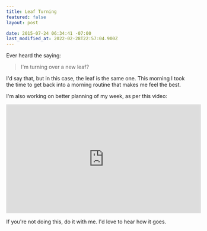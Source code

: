 ```yaml
---
title: Leaf Turning
featured: false
layout: post

date: 2015-07-24 06:34:41 -07:00
last_modified_at: 2022-02-28T22:57:04.900Z
---
```


Ever heard the saying:

> I'm turning over a new leaf?

I'd say that, but in this case, the leaf is the same one. This morning I took the time to get back into a morning routine that makes me feel the best.

I'm also working on better planning of my week, as per this video:

<iframe loading="lazy" allowfullscreen="" frameborder="0" height="295" src="https://www.youtube.com/embed/KNxLNY6yxRI?feature=oembed" width="525"></iframe>

If you're not doing this, do it with me. I'd love to hear how it goes.

